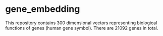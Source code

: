 # gene_embedding
This repository contains 300 dimensional vectors representing biological functions of genes (human gene symbol). There are 21092 genes in total.
